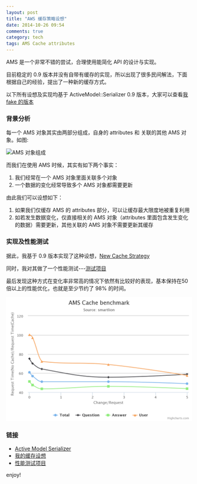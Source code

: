 ```yaml
---
layout: post
title: "AWS 缓存策略设想"
date: 2014-10-26 09:54
comments: true
category: tech
tags: AMS Cache attributes
---
```


AMS 是一个非常不错的尝试，合理使用能简化 API 的设计与实现。

目前稳定的 0.9 版本并没有自带有缓存的实现，所以出现了很多民间解法，下面根据自己的经验，提出了一种新的缓存方式。

以下所有设想及实现均基于 ActiveModel::Serializer 0.9 版本，大家可以查看[我 fake 的版本](https://github.com/zlx/active_model_serializers/tree/new_cache_strategy)

<!--more-->

### 背景分析

每一个 AMS 对象其实由两部分组成，自身的 attributes 和 关联的其他 AMS 对象。如图:

![AMS 对象组成](http://blog.zlxstar.me/images/ams_object.png)

而我们在使用 AMS 时候，其实有如下两个事实：

1. 我们经常在一个 AMS 对象里面关联多个对象
2. 一个数据的变化经常导致多个 AMS 对象都需要更新

由此我们可以设想如下：

1. 如果我们仅缓存 AMS 的 attributes 部分，可以让缓存最大限度地被重复利用
2. 如若发生数据变化，仅直接相关的 AMS 对象（attributes 里面包含发生变化的数据）需要更新，其他关联的 AMS 对象不需要更新其缓存


### 实现及性能测试

据此，我基于 0.9 版本实现了这种设想，[New Cache Strategy](https://github.com/zlx/active_model_serializers/tree/new_cache_strategy)

同时，我对其做了一个性能测试---[测试项目](https://github.com/zlx/ams-demo)

最后发现这种方式在变化率非常高的情况下依然有比较好的表现，基本保持在50倍以上的性能优化，也就是至少节约了 98% 的时间。

![性能测试结果](https://raw.githubusercontent.com/zlx/ams-demo/master/chart.png)

### 链接

+ [Active Model Serializer](https://github.com/rails-api/active_model_serializers)
+ [我的缓存设想](https://github.com/zlx/active_model_serializers/tree/new_cache_strategy)
+ [性能测试项目](https://github.com/zlx/ams-demo)

enjoy!
